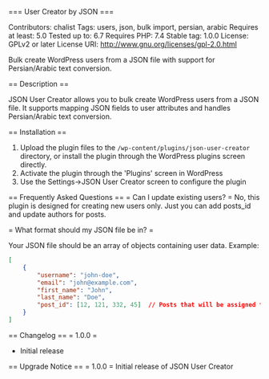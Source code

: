 === User Creator by JSON ===

Contributors: chalist
Tags: users, json, bulk import, persian, arabic
Requires at least: 5.0
Tested up to: 6.7
Requires PHP: 7.4
Stable tag: 1.0.0
License: GPLv2 or later
License URI: http://www.gnu.org/licenses/gpl-2.0.html


Bulk create WordPress users from a JSON file with support for Persian/Arabic text conversion.

== Description ==

JSON User Creator allows you to bulk create WordPress users from a JSON file. It supports mapping JSON fields to user attributes and handles Persian/Arabic text conversion.


== Installation ==

1. Upload the plugin files to the `/wp-content/plugins/json-user-creator` directory, or install the plugin through the WordPress plugins screen directly.
2. Activate the plugin through the 'Plugins' screen in WordPress
3. Use the Settings->JSON User Creator screen to configure the plugin


== Frequently Asked Questions ==
= Can I update existing users? =
No, this plugin is designed for creating new users only. Just you can add posts_id and update authors for posts.


= What format should my JSON file be in? =

Your JSON file should be an array of objects containing user data. Example:
```json
[
    {
        "username": "john-doe",
        "email": "john@example.com",
        "first_name": "John",
        "last_name": "Doe",
        "post_id": [12, 121, 332, 45]  // Posts that will be assigned to this user
    }
]
```

== Changelog ==
= 1.0.0 =
* Initial release

== Upgrade Notice ==
= 1.0.0 =
Initial release of JSON User Creator

